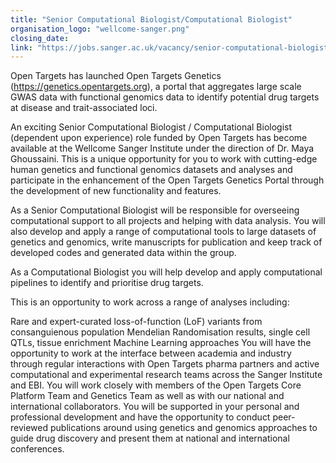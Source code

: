 ```yaml
---
title: "Senior Computational Biologist/Computational Biologist"
organisation_logo: "wellcome-sanger.png"
closing_date: 
link: "https://jobs.sanger.ac.uk/vacancy/senior-computational-biologist-computational-biologist-480327.html"
---
```

Open Targets has launched Open Targets Genetics (https://genetics.opentargets.org), a portal that aggregates large scale GWAS data with functional genomics data to identify potential drug targets at disease and trait-associated loci.

An exciting Senior Computational Biologist / Computational Biologist (dependent upon experience) role funded by Open Targets has become available at the Wellcome Sanger Institute under the direction of Dr. Maya Ghoussaini. This is a unique opportunity for you to work with cutting-edge human genetics and functional genomics datasets and analyses and participate in the enhancement of the Open Targets Genetics Portal through the development of new functionality and features.

As a Senior Computational Biologist will be responsible for overseeing computational support to all projects and helping with data analysis. You will also develop and apply a range of computational tools to large datasets of genetics and genomics, write manuscripts for publication and keep track of developed codes and generated data within the group.

As a Computational Biologist you will help develop and apply computational pipelines to identify and prioritise drug targets.

This is an opportunity to work across a range of analyses including:

Rare and expert-curated loss-of-function (LoF) variants from consanguienous population
Mendelian Randomisation results, single cell QTLs, tissue enrichment
Machine Learning approaches
You will  have the opportunity to work at the interface between academia and industry through regular interactions with Open Targets pharma partners and active computational and experimental research teams across the Sanger Institute and EBI. You will work closely with members of the Open Targets Core Platform Team and Genetics Team as well as with our national and international collaborators. You will be supported in your personal and professional development and have the opportunity to conduct peer-reviewed publications around using genetics and genomics approaches to guide drug discovery and present them at national and international conferences.
